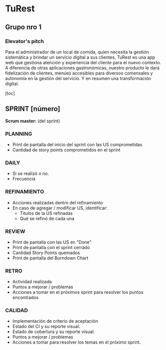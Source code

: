 # TuRest

## Grupo nro 1

### Elevator's pitch

Para el administrador de un local de comida, quien necesita la gestión sistemática y brindar un servicio digital a sus clientes, TuRest es una app web que gestiona atención y experiencia del cliente para el nuevo contexto. A diferencia de otras aplicaciones gastronómicas, nuestro producto le dará fidelización de clientes, menúes accesibles para diversos comensales y autonomía en la gestión del servicio. Y en resumen una transformación digital.

<!-- TOC -->
[toc]
<!-- /TOC -->

## SPRINT [número]

**Scrum master:** (del sprint)

### PLANNING

- Print de pantalla del inicio del sprint con las US comprometidas
- Cantidad de story points comprometidos en el sprint

### DAILY

- Si se realizó o no.
- Frecuencia

### REFINAMIENTO

- Acciones realizadas dentro del refinamiento
- En caso de agregar / modificar US, identificar:
  - Títulos de la US refinadas
  - Qué se refinó de cada una

### REVIEW

- Print de pantalla con las US en "Done"
- Print de pantalla con el sprint cerrado
- Cantidad Story Points quemados
- Print de pantalla del Burndown Chart

### RETRO

- Actividad realizada
- Puntos a mejorar / problemas
- Acciones a tomar en el próximos sprint para resolver los puntos encontrados

### CALIDAD

- Implementación de criterio de aceptación
- Estado del CI y su reporte visual.
- Estado de cobertura y su reporte visual.
- Puntos a mejorar / problemas
- Acciones a tomar para resolver los temas en el próximo sprint.